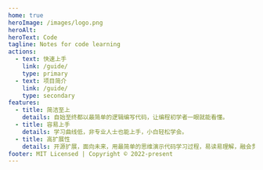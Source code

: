 ```yaml
---
home: true
heroImage: /images/logo.png
heroAlt:
heroText: Code
tagline: Notes for code learning
actions:
  - text: 快速上手
    link: /guide/
    type: primary
  - text: 项目简介
    link: /guide/
    type: secondary
features:
  - title: 简洁至上
    details: 自始至终都以最简单的逻辑编写代码，让编程初学者一眼就能看懂。
  - title: 容易上手
    details: 学习曲线低，非专业人士也能上手，小白轻松学会。
  - title: 高扩展性
    details: 开源扩展，面向未来，用最简单的思维演示代码学习过程，易读易理解，融会贯通。
footer: MIT Licensed | Copyright © 2022-present
---
```

